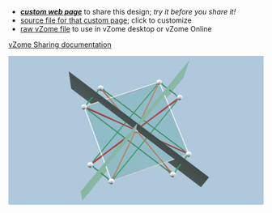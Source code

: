 
 - [***custom web page***][post] to share this design; *try it before you share it!*
 - [source file for that custom page][source]; click to customize
 - [raw vZome file][raw] to use in vZome desktop or vZome Online

[vZome Sharing documentation](https://vzome.github.io/vzome/sharing.html#how-it-works)

![Image](<orange-red-demo.png>)


[post]: <https://vorth.github.io/vzome-sharing/2022/02/15/orange-red-demo-18-17-47.html>
[source]: <https://github.com/vorth/vzome-sharing/edit/main/_posts/2022-02-15-orange-red-demo-18-17-47.md>
[raw]: <https://raw.githubusercontent.com/vorth/vzome-sharing/main/2022/02/15/18-17-47-orange-red-demo/orange-red-demo.vZome>